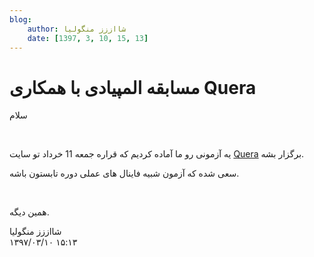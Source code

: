 ```yaml
---
blog:
    author: شااززز منگولیا
    date: [1397, 3, 10, 15, 13]
---
```

# مسابقه المپیادی با همکاری Quera

<div class="cnt">
<p>سلام</p>
<p><br/></p>
<p>یه آزمونی رو ما آماده کردیم که قراره جمعه 11 خرداد تو سایت <a href="https://quera.ir/contest/" target="_blank">Quera</a> برگزار بشه.</p>
<p>سعی شده که آزمون شبیه فاینال های عملی دوره تابستون باشه.</p>
<p><br/></p>
<p>همین دیگه.<br/></p>
</div>

<div class="blog-info">
    <div class="blog-author">شااززز منگولیا</div>
    <div class="blog-date">۱۳۹۷/۰۳/۱۰ ۱۵:۱۳</div>
</div>

